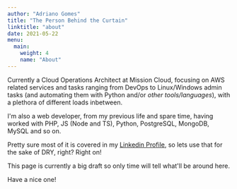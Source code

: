 ```yaml
---
author: "Adriano Gomes"
title: "The Person Behind the Curtain"
linktitle: "about"
date: 2021-05-22
menu:
  main:
    weight: 4
    name: "About"
---
```


Currently a Cloud Operations Architect at Mission Cloud, focusing on AWS related services and tasks ranging from DevOps to Linux/Windows admin tasks (and automating them with Python and/or *other tools/languages*), with a plethora of different loads inbetween.  

I'm also a web developer, from my previous life and spare time, having worked with PHP, JS (Node and TS), Python, PostgreSQL, MongoDB, MySQL and so on.  

Pretty sure most of it is covered in my [Linkedin Profile](https://linkedin.com/in/adrianogs), so lets use that for the sake of DRY, right? Right on!  

This page is currently a big draft so only time will tell what'll be around here.  

Have a nice one!
